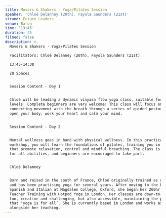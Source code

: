 ```yaml
---
title: Movers & Shakers - Yoga/Pilates Session
speaker: 'Chloé Delanney (20th), Fayola Saunders (21st)'
strand: Future Leaders
venue: Baron
time: '13:45'
duration: 45
filmed: false
description: >-
  Movers & Shakers - Yoga/Pilates Session

  Facilitators: Chloé Delanney (20th), Fayola Saunders (21st)

  13:45-14:30

  20 Spaces


  Session Content - Day 1


  Chloé will be leading a dynamic vinyasa flow yoga class, suitable for all
  levels. Complete beginners are very welcome! This class will focus on
  connecting movement with the breath through a series of guided postures to
  open your body, work your heart and calm your mind. 


  Session Content - Day 2


  Mental wellness goes in hand with physical wellness. In this practical
  workshop, you will learn the foundations of pilates, training you in postures
  that promote relaxation, control and mindful breathing. The class is suitable
  for all abilities, and beginners are encouraged to take part.


  Chloé Delanney


  Born and raised in the south of France, Chloé originally trained as a dancer
  and has been practising yoga for several years. After moving to the UK to read
  Spanish and Italian at Magdalen College, Oxford, she began her 200hr Yoga
  Teacher Training with Hotpod Yoga in London. Her classes are down-to-earth,
  fun, creative and challenging, but also accessible, maintaining the philosophy
  that ‘yoga is for all’. She is currently based in London and works as an actor
  alongside her teaching.
---
```


